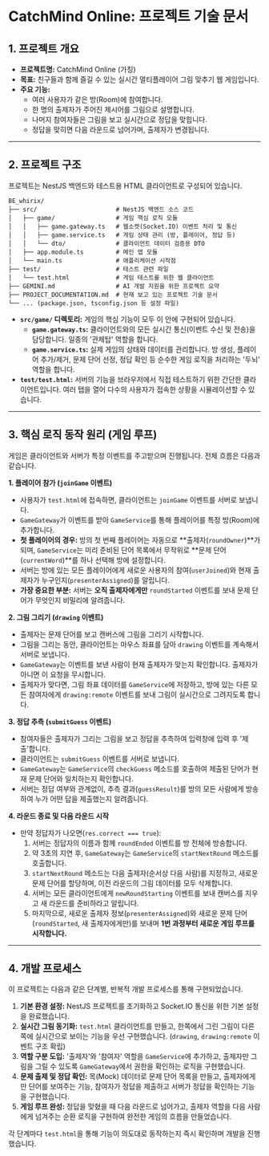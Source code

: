 # CatchMind Online: 프로젝트 기술 문서

## 1. 프로젝트 개요

- **프로젝트명:** CatchMind Online (가칭)
- **목표:** 친구들과 함께 즐길 수 있는 실시간 멀티플레이어 그림 맞추기 웹 게임입니다.
- **주요 기능:**
  - 여러 사용자가 같은 방(Room)에 참여합니다.
  - 한 명의 출제자가 주어진 제시어를 그림으로 설명합니다.
  - 나머지 참여자들은 그림을 보고 실시간으로 정답을 맞힙니다.
  - 정답을 맞히면 다음 라운드로 넘어가며, 출제자가 변경됩니다.

---

## 2. 프로젝트 구조

프로젝트는 NestJS 백엔드와 테스트용 HTML 클라이언트로 구성되어 있습니다.

```
BE_whirix/
├── src/                      # NestJS 백엔드 소스 코드
│   ├── game/                 # 게임 핵심 로직 모듈
│   │   ├── game.gateway.ts   # 웹소켓(Socket.IO) 이벤트 처리 및 통신
│   │   ├── game.service.ts   # 게임 상태 관리 (방, 플레이어, 정답 등)
│   │   └── dto/              # 클라이언트 데이터 검증용 DTO
│   ├── app.module.ts         # 메인 앱 모듈
│   └── main.ts               # 애플리케이션 시작점
├── test/                     # 테스트 관련 파일
│   └── test.html             # 게임 테스트를 위한 웹 클라이언트
├── GEMINI.md                 # AI 개발 지원을 위한 프로젝트 요약
├── PROJECT_DOCUMENTATION.md  # 현재 보고 있는 프로젝트 기술 문서
└── ... (package.json, tsconfig.json 등 설정 파일)
```

- **`src/game/` 디렉토리:** 게임의 핵심 기능이 모두 이 안에 구현되어 있습니다.
  - **`game.gateway.ts`:** 클라이언트와의 모든 실시간 통신(이벤트 수신 및 전송)을 담당합니다. 일종의 '관제탑' 역할을 합니다.
  - **`game.service.ts`:** 실제 게임의 상태와 데이터를 관리합니다. 방 생성, 플레이어 추가/제거, 문제 단어 선정, 정답 확인 등 순수한 게임 로직을 처리하는 '두뇌' 역할을 합니다.
- **`test/test.html`:** 서버의 기능을 브라우저에서 직접 테스트하기 위한 간단한 클라이언트입니다. 여러 탭을 열어 다수의 사용자가 접속한 상황을 시뮬레이션할 수 있습니다.

---

## 3. 핵심 로직 동작 원리 (게임 루프)

게임은 클라이언트와 서버가 특정 이벤트를 주고받으며 진행됩니다. 전체 흐름은 다음과 같습니다.

**1. 플레이어 참가 (`joinGame` 이벤트)**
   - 사용자가 `test.html`에 접속하면, 클라이언트는 `joinGame` 이벤트를 서버로 보냅니다.
   - `GameGateway`가 이벤트를 받아 `GameService`를 통해 플레이어를 특정 방(Room)에 추가합니다.
   - **첫 플레이어의 경우:** 방의 첫 번째 플레이어는 자동으로 **출제자(`roundOwner`)**가 되며, `GameService`는 미리 준비된 단어 목록에서 무작위로 **문제 단어(`currentWord`)**를 하나 선택해 방에 설정합니다.
   - 서버는 방에 있는 모든 플레이어에게 새로운 사용자의 참여(`userJoined`)와 현재 출제자가 누구인지(`presenterAssigned`)를 알립니다.
   - **가장 중요한 부분:** 서버는 **오직 출제자에게만** `roundStarted` 이벤트를 보내 문제 단어가 무엇인지 비밀리에 알려줍니다.

**2. 그림 그리기 (`drawing` 이벤트)**
   - 출제자는 문제 단어를 보고 캔버스에 그림을 그리기 시작합니다.
   - 그림을 그리는 동안, 클라이언트는 마우스 좌표를 담아 `drawing` 이벤트를 계속해서 서버로 보냅니다.
   - `GameGateway`는 이벤트를 보낸 사람이 현재 출제자가 맞는지 확인합니다. 출제자가 아니면 이 요청을 무시합니다.
   - 출제자가 맞다면, 그림 좌표 데이터를 `GameService`에 저장하고, 방에 있는 다른 모든 참여자에게 `drawing:remote` 이벤트를 보내 그림이 실시간으로 그려지도록 합니다.

**3. 정답 추측 (`submitGuess` 이벤트)**
   - 참여자들은 출제자가 그리는 그림을 보고 정답을 추측하여 입력창에 입력 후 '제출'합니다.
   - 클라이언트는 `submitGuess` 이벤트를 서버로 보냅니다.
   - `GameGateway`는 `GameService`의 `checkGuess` 메소드를 호출하여 제출된 단어가 현재 문제 단어와 일치하는지 확인합니다.
   - 서버는 정답 여부와 관계없이, 추측 결과(`guessResult`)를 방의 모든 사람에게 방송하여 누가 어떤 답을 제출했는지 알려줍니다.

**4. 라운드 종료 및 다음 라운드 시작**
   - 만약 정답자가 나오면(`res.correct === true`):
     1. 서버는 정답자의 이름과 함께 `roundEnded` 이벤트를 방 전체에 방송합니다.
     2. 약 3초의 지연 후, `GameGateway`는 `GameService`의 `startNextRound` 메소드를 호출합니다.
     3. `startNextRound` 메소드는 다음 출제자(순서상 다음 사람)를 지정하고, 새로운 문제 단어를 할당하며, 이전 라운드의 그림 데이터를 모두 삭제합니다.
     4. 서버는 모든 클라이언트에게 `newRoundStarting` 이벤트를 보내 캔버스를 지우고 새 라운드를 준비하라고 알립니다.
     5. 마지막으로, 새로운 출제자 정보(`presenterAssigned`)와 새로운 문제 단어(`roundStarted`, 새 출제자에게만)를 보내며 **1번 과정부터 새로운 게임 루프를 시작합니다.**

---

## 4. 개발 프로세스

이 프로젝트는 다음과 같은 단계별, 반복적 개발 프로세스를 통해 구현되었습니다.

1.  **기본 환경 설정:** NestJS 프로젝트를 초기화하고 Socket.IO 통신을 위한 기본 설정을 완료했습니다.
2.  **실시간 그림 동기화:** `test.html` 클라이언트를 만들고, 한쪽에서 그린 그림이 다른 쪽에 실시간으로 보이는 기능을 우선 구현했습니다. (`drawing`, `drawing:remote` 이벤트 구조 확립)
3.  **역할 구분 도입:** '출제자'와 '참여자' 역할을 `GameService`에 추가하고, 출제자만 그림을 그릴 수 있도록 `GameGateway`에서 권한을 확인하는 로직을 구현했습니다.
4.  **문제 출제 및 정답 확인:** 목(Mock) 데이터로 문제 단어 목록을 만들고, 출제자에게만 단어를 보여주는 기능, 참여자가 정답을 제출하고 서버가 정답을 확인하는 기능을 구현했습니다.
5.  **게임 루프 완성:** 정답을 맞혔을 때 다음 라운드로 넘어가고, 출제자 역할을 다음 사람에게 넘겨주는 순환 로직을 구현하여 완전한 게임의 흐름을 만들었습니다.

각 단계마다 `test.html`을 통해 기능이 의도대로 동작하는지 즉시 확인하며 개발을 진행했습니다.
